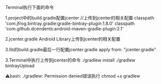 Terminal执行下面的命令

1.project中的build.gradle配置jcenter
//上传到jcenter的相关配置
classpath 'com.jfrog.bintray.gradle:gradle-bintray-plugin:1.8.0'
classpath 'com.github.dcendents:android-maven-gradle-plugin:2.1'

2.jcenter.gradle
Android Library上传到jcenter的相关配置

3.lib的build.gradle最后一行配置jcenter.gradle
apply from: "jcenter.gradle"

3.Terminal中执行上传到jcenter的命令
./gradlew install
./gradlew bintrayUpload

⚠️bash: ./gradlew: Permission denied错误执行
chmod +x gradlew

